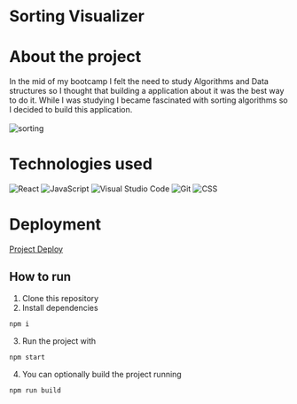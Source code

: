 # Sorting Visualizer

#  About the project
 In the mid of my bootcamp I felt the need to study Algorithms and Data structures so I thought that building a application about it was the best way to do it. While I was studying I became fascinated with sorting algorithms so I decided to build this application.<br />   
 ![sorting](https://user-images.githubusercontent.com/106865843/185712570-9d404d90-308d-4154-888c-405f3f2f59c3.gif)

 

#  Technologies used
![React](https://img.shields.io/badge/React-20232A?style=for-the-badge&logo=react&logoColor=61DAFB)
![JavaScript](https://img.shields.io/badge/JavaScript-20232A?style=for-the-badge&logo=JavaScript&logoColor=61DAFB)
![Visual Studio Code](https://img.shields.io/badge/Visual%20Studio%20Code-0078d7.svg?style=for-the-badge&logo=visual-studio-code&logoColor=white)
![Git](https://img.shields.io/badge/git-%23F05033.svg?style=for-the-badge&logo=git&logoColor=white)
![CSS](https://img.shields.io/badge/styled-components-20232A?style=for-the-badge&logo=styled-components&logoColor=61DAFB)


#  Deployment
 <a href="https://sorting-algorithm-visualizer-five.vercel.app/">Project Deploy</a>
 
## How to run

1. Clone this repository
2. Install dependencies
```bash
npm i
```
3. Run the project with
```bash
npm start
```
4. You can optionally build the project running
```bash
npm run build
```
